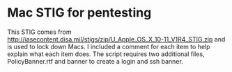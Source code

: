 # Mac STIG for pentesting

This STIG comes from http://iasecontent.disa.mil/stigs/zip/U_Apple_OS_X_10-11_V1R4_STIG.zip and is used to lock down Macs.  I 
included a comment for each item to help explain what each item does.  The script requires two additional files, PolicyBanner.rtf and banner to create a login and ssh banner.
